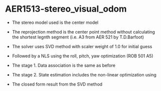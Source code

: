 # AER1513-stereo_visual_odom

* The stereo model used is the center model
* The reprojection method is the center point method without calculating the shortest legnth segment (i.e. A3 from AER 521 by T.D.Barfoot)
* The solver uses SVD method with scaler weight of 1.0 for initial guess
* Followed by a NLS using the roll, pitch, yaw optimization (ROB 501 A5)


* The stage 1. Data association is the same as before
* The stage 2. State estimation includes the non-linear optimization using
* The closed form result from the SVD method
